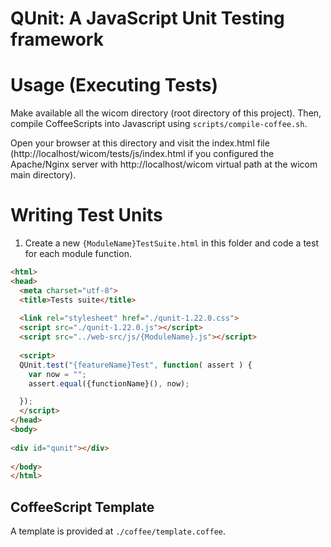 # QUnit: A JavaScript Unit Testing framework

# Usage (Executing Tests)

Make available all the wicom directory (root directory of this project). Then, compile CoffeeScripts into Javascript using `scripts/compile-coffee.sh`.

Open your browser at this directory and visit the index.html file (http://localhost/wicom/tests/js/index.html if you configured the Apache/Nginx server with http://localhost/wicom virtual path at the wicom main directory).

# Writing Test Units

1. Create a new `{ModuleName}TestSuite.html` in this folder and
code a test for each module function.

```html
<html>
<head>
  <meta charset="utf-8">
  <title>Tests suite</title>
 
  <link rel="stylesheet" href="./qunit-1.22.0.css">
  <script src="./qunit-1.22.0.js"></script>
  <script src="../web-src/js/{ModuleName}.js"></script>
 
  <script>
  QUnit.test("{featureName}Test", function( assert ) {
    var now = "";
    assert.equal({functionName}(), now);

  });
  </script>
</head>
<body>
 
<div id="qunit"></div>
 
</body>
</html>

```

## CoffeeScript Template
A template is provided at `./coffee/template.coffee`.
